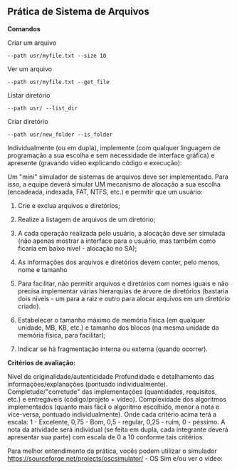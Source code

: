 ## Prática de Sistema de Arquivos


**Comandos**

Criar um arquivo

    --path usr/myfile.txt --size 10 

Ver um arquivo

    --path usr/myfile.txt --get_file

Listar diretório

    --path usr/ --list_dir

Criar diretório

    --path usr/new_folder --is_folder



Individualmente (ou em dupla), implemente (com qualquer linguagem de programação a sua escolha e sem necessidade de interface gráfica) e apresente (gravando vídeo explicando código e execução):

Um "mini" simulador de sistemas de arquivos deve ser implementado. Para isso, a equipe deverá simular UM mecanismo de alocação a sua escolha (encadeada, indexada, FAT, NTFS, etc.) e permitir que um usuário:

1. Crie e exclua arquivos e diretórios;

2. Realize a listagem de arquivos de um diretório;

3. A cada operação realizada pelo usuário, a alocação deve ser simulada (não apenas mostrar a interface para o usuário, mas também como ficaria em baixo nível - alocação no SA);

4. As informações dos arquivos e diretórios devem conter, pelo menos, nome e tamanho

5. Para facilitar, não permitir arquivos e diretórios com nomes iguais e não precisa implementar várias hierarquias de árvore de diretórios (bastaria dois níveis - um para a raiz e outro para alocar arquivos em um diretório criado).

6. Estabelecer o tamanho máximo de memória física (em qualquer unidade, MB, KB, etc.) e tamanho dos blocos (na mesma unidade da memória física, para facilitar);

7. Indicar se há fragmentação interna ou externa (quando ocorrer).





**Critérios de avaliação:**

Nível de originalidade/autenticidade
Profundidade e detalhamento das informações/explanações (pontuado individualmente).
Completude/"corretude" das implementações (quantidades, requisitos, etc.) e entregáveis (código/projeto + vídeo).
Complexidade dos algoritmos implementados (quanto mais fácil o algoritmo escolhido, menor a nota e vice-versa, pontuado individualmente).
Onde cada critério acima terá a escala: 1 - Excelente, 0,75 - Bom, 0,5 - regular, 0,25 - ruim, 0 - péssimo. A nota da atividade será individual (se feita em dupla, cada integrante deverá apresentar sua parte) com escala de 0 a 10 conforme tais critérios.

Para melhor entendimento da prática, vocês podem utilizar o simulador https://sourceforge.net/projects/oscsimulator/ - OS Sim e/ou ver o vídeo: 


